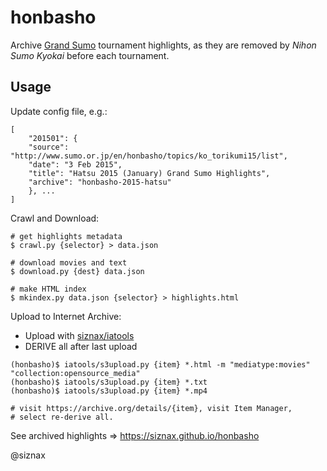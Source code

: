 honbasho
========

Archive [Grand Sumo](http://www.sumo.or.jp/en/) tournament
highlights, as they are removed by _Nihon Sumo Kyokai_ before each 
tournament.

Usage
-----

Update config file, e.g.:

```
[
    "201501": {
	"source": "http://www.sumo.or.jp/en/honbasho/topics/ko_torikumi15/list",
	"date": "3 Feb 2015",
	"title": "Hatsu 2015 (January) Grand Sumo Highlights",
	"archive": "honbasho-2015-hatsu"
    }, ...
]
```

Crawl and Download:

```shell
# get highlights metadata
$ crawl.py {selector} > data.json

# download movies and text
$ download.py {dest} data.json

# make HTML index
$ mkindex.py data.json {selector} > highlights.html
```

Upload to Internet Archive:

 * Upload with [siznax/iatools](https://github.com/siznax/iatools)
 * DERIVE all after last upload

```shell
(honbasho)$ iatools/s3upload.py {item} *.html -m "mediatype:movies" "collection:opensource_media"
(honbasho)$ iatools/s3upload.py {item} *.txt
(honbasho)$ iatools/s3upload.py {item} *.mp4

# visit https://archive.org/details/{item}, visit Item Manager,
# select re-derive all. 

```

See archived highlights => https://siznax.github.io/honbasho

@siznax
